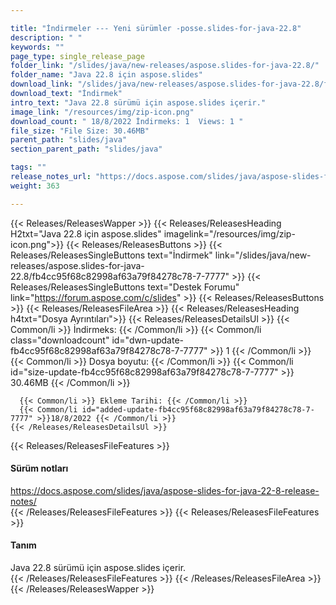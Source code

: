 ```yaml
---

title: "İndirmeler --- Yeni sürümler -posse.slides-for-java-22.8"
description: " "
keywords: ""
page_type: single_release_page
folder_link: "/slides/java/new-releases/aspose.slides-for-java-22.8/"
folder_name: "Java 22.8 için aspose.slides"
download_link: "/slides/java/new-releases/aspose.slides-for-java-22.8/fb4cc95f68c82998af63a79f84278c78-7-7777"
download_text: "İndirmek"
intro_text: "Java 22.8 sürümü için aspose.slides içerir."
image_link: "/resources/img/zip-icon.png"
download_count: " 18/8/2022 İndirmeks: 1  Views: 1 "
file_size: "File Size: 30.46MB"
parent_path: "slides/java"
section_parent_path: "slides/java"

tags: ""
release_notes_url: "https://docs.aspose.com/slides/java/aspose-slides-for-java-22-8-release-notes/"
weight: 363

---
```


{{< Releases/ReleasesWapper >}}
  {{< Releases/ReleasesHeading H2txt="Java 22.8 için aspose.slides" imagelink="/resources/img/zip-icon.png">}}
  {{< Releases/ReleasesButtons >}}
    {{< Releases/ReleasesSingleButtons text="İndirmek" link="/slides/java/new-releases/aspose.slides-for-java-22.8/fb4cc95f68c82998af63a79f84278c78-7-7777" >}}
    {{< Releases/ReleasesSingleButtons text="Destek Forumu" link="https://forum.aspose.com/c/slides" >}}
  {{< Releases/ReleasesButtons >}}
  {{< Releases/ReleasesFileArea >}}
    {{< Releases/ReleasesHeading h4txt="Dosya Ayrıntıları">}}
    {{< Releases/ReleasesDetailsUl >}}
      {{< Common/li >}} İndirmeks: {{< /Common/li >}}
      {{< Common/li class="downloadcount" id="dwn-update-fb4cc95f68c82998af63a79f84278c78-7-7777" >}} 1 {{< /Common/li >}}
      {{< Common/li >}} Dosya boyutu: {{< /Common/li >}}
      {{< Common/li id="size-update-fb4cc95f68c82998af63a79f84278c78-7-7777" >}} 30.46MB {{< /Common/li >}}

      {{< Common/li >}} Ekleme Tarihi: {{< /Common/li >}}
      {{< Common/li id="added-update-fb4cc95f68c82998af63a79f84278c78-7-7777" >}}18/8/2022 {{< /Common/li >}}
    {{< /Releases/ReleasesDetailsUl >}}

  {{< Releases/ReleasesFileFeatures >}}
      <h4>Sürüm notları</h4><div><a href='https://docs.aspose.com/slides/java/aspose-slides-for-java-22-8-release-notes/'>https://docs.aspose.com/slides/java/aspose-slides-for-java-22-8-release-notes/</a></div>
  {{< /Releases/ReleasesFileFeatures >}}
  {{< Releases/ReleasesFileFeatures >}}
      <h4>Tanım</h4><div class="HTMLDescription">Java 22.8 sürümü için aspose.slides içerir.</div>
  {{< /Releases/ReleasesFileFeatures >}}
 {{< /Releases/ReleasesFileArea >}}
{{< /Releases/ReleasesWapper >}}



